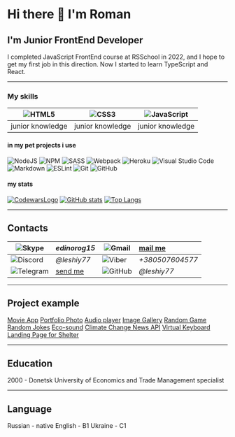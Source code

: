 # Hi there 👋 I'm Roman

## I'm Junior FrontEnd Developer

I completed JavaScript FrontEnd course at RSSchool in 2022, and I hope to get my first job in this direction.
Now I started to learn TypeScript and React.

***

### My skills

|![HTML5](https://img.shields.io/badge/html5-%23E34F26.svg?style=for-the-badge&logo=html5&logoColor=white)|![CSS3](https://img.shields.io/badge/css3-%231572B6.svg?style=for-the-badge&logo=css3&logoColor=white)|![JavaScript](https://img.shields.io/badge/javascript-%23323330.svg?style=for-the-badge&logo=javascript&logoColor=%23F7DF1E)|
|:----------------------------------:|:--------------------------------:|:--------------------------------------------:|
|junior knowledge                    | junior knowledge                 | junior knowledge                             |

#### in my pet projects i use

![NodeJS](https://img.shields.io/badge/node.js-6DA55F?style=for-the-badge&logo=node.js&logoColor=white)
![NPM](https://img.shields.io/badge/NPM-%23000000.svg?style=for-the-badge&logo=npm&logoColor=white)
![SASS](https://img.shields.io/badge/SASS-hotpink.svg?style=for-the-badge&logo=SASS&logoColor=white)
![Webpack](https://img.shields.io/badge/webpack-%238DD6F9.svg?style=for-the-badge&logo=webpack&logoColor=black)
![Heroku](https://img.shields.io/badge/heroku-%23430098.svg?style=for-the-badge&logo=heroku&logoColor=white)
![Visual Studio Code](https://img.shields.io/badge/Visual%20Studio%20Code-0078d7.svg?style=for-the-badge&logo=visual-studio-code&logoColor=white)
![Markdown](https://img.shields.io/badge/markdown-%23000000.svg?style=for-the-badge&logo=markdown&logoColor=white)
![ESLint](https://img.shields.io/badge/ESLint-4B3263?style=for-the-badge&logo=eslint&logoColor=white)
![Git](https://img.shields.io/badge/git-%23F05033.svg?style=for-the-badge&logo=git&logoColor=white)
![GitHub](https://img.shields.io/badge/github-%23121011.svg?style=for-the-badge&logo=github&logoColor=white)

#### my stats

[![CodewarsLogo](https://www.codewars.com/users/leshiy77/badges/large)](https://www.codewars.com/users/leshiy77)
[![GitHub stats](https://github-readme-stats.vercel.app/api?username=leshiy77&show_icons=true)](https://github.com/anuraghazra/github-readme-stats)
[![Top Langs](https://github-readme-stats.vercel.app/api/top-langs/?username=leshiy77)](https://github.com/anuraghazra/github-readme-stats)

***

## Contacts

![Skype](https://img.shields.io/badge/Skype-%2300AFF0.svg?style=for-the-badge&logo=Skype&logoColor=white)|*edinorog15*|![Gmail](https://img.shields.io/badge/Gmail-D14836?style=for-the-badge&logo=gmail&logoColor=white)| [mail me](mailto:roman.kozhara@gmail.com)
-------------------------------------|:-------------------------------------|-----------------------------------|:--------------------------
![Discord](https://img.shields.io/badge/%3CServer%3E-%237289DA.svg?style=for-the-badge&logo=discord&logoColor=white)|*@leshiy77*|![Viber](https://img.shields.io/badge/Viber-8B66A9?style=for-the-badge&logo=viber&logoColor=white)| *+380507604577*
![Telegram](https://img.shields.io/badge/Telegram-2CA5E0?style=for-the-badge&logo=telegram&logoColor=white)|[send me](https://t.me/benyarif)|![GitHub](https://img.shields.io/badge/github-%23121011.svg?style=for-the-badge&logo=github&logoColor=white)|*@leshiy77*

***

## Project example

[Movie App](https://rolling-scopes-school.github.io/leshiy77-JSFEPRESCHOOL/js30movie-app/)
[Portfolio Photo](https://rolling-scopes-school.github.io/leshiy77-JSFEPRESCHOOL/portfolio/)
[Audio player](https://rolling-scopes-school.github.io/leshiy77-JSFEPRESCHOOL/js30audio-player/)
[Image Gallery](https://rolling-scopes-school.github.io/leshiy77-JSFEPRESCHOOL/js30image-gallery/)
[Random Game](https://rolling-scopes-school.github.io/leshiy77-JSFEPRESCHOOL/js30random-game/)
[Random Jokes](https://rolling-scopes-school.github.io/leshiy77-JSFEPRESCHOOL/js30random-jokes/)
[Eco-sound](https://rolling-scopes-school.github.io/leshiy77-JSFEPRESCHOOL/js30eco-sounds/)
[Climate Change News API](https://github.com/leshiy77/climate-change-api)
[Virtual Keyboard](https://leshiy77.github.io/RSSVirtualKeyboard/dir/)
[Landing Page for Shelter](https://rolling-scopes-school.github.io/leshiy77-JSFE2022Q1/shelter/pages/main/)

***

## Education

2000 - Donetsk University of Economics and Trade
Management specialist

***

## Language

Russian - native
English - B1
Ukraine - C1
